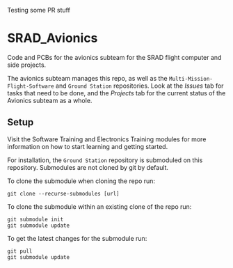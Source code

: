 Testing some PR stuff

# SRAD_Avionics
Code and PCBs for the avionics subteam for the SRAD flight computer and side projects.

The avionics subteam manages this repo, as well as the `Multi-Mission-Flight-Software` and `Ground Station`
repositories. Look at the *Issues* tab for tasks that need to be done, and the *Projects* tab for the current
status of the Avionics subteam as a whole. 

## Setup
Visit the Software Training and Electronics Training modules for more information on how to start learning 
and getting started.

For installation, the `Ground Station` repository is submoduled on this repository. Submodules are not cloned by git by default. 

To clone the submodule when cloning the repo run:
```
git clone --recurse-submodules [url]
```
To clone the submodule within an existing clone of the repo run:
```
git submodule init
git submodule update
```

To get the latest changes for the submodule run:
```
git pull
git submodule update
```

